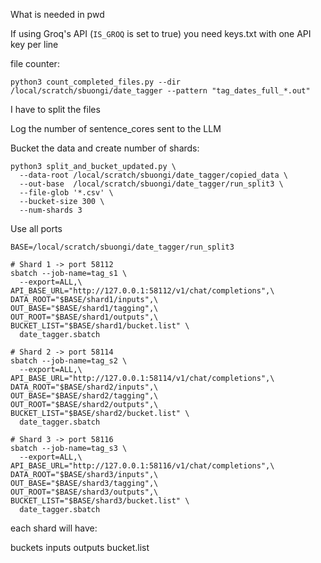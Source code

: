 What is needed in pwd

If using Groq's API (`IS_GROQ` is set to true) you need keys.txt with one API key per line



file counter: 

`python3 count_completed_files.py --dir /local/scratch/sbuongi/date_tagger --pattern "tag_dates_full_*.out"`




I have to split the files 

Log the number of sentence_cores sent to the LLM 




Bucket the data and create number of shards: 
```
python3 split_and_bucket_updated.py \
  --data-root /local/scratch/sbuongi/date_tagger/copied_data \
  --out-base  /local/scratch/sbuongi/date_tagger/run_split3 \
  --file-glob '*.csv' \
  --bucket-size 300 \
  --num-shards 3
```

Use all ports 

```
BASE=/local/scratch/sbuongi/date_tagger/run_split3

# Shard 1 -> port 58112
sbatch --job-name=tag_s1 \
  --export=ALL,\
API_BASE_URL="http://127.0.0.1:58112/v1/chat/completions",\
DATA_ROOT="$BASE/shard1/inputs",\
OUT_BASE="$BASE/shard1/tagging",\
OUT_ROOT="$BASE/shard1/outputs",\
BUCKET_LIST="$BASE/shard1/bucket.list" \
  date_tagger.sbatch

# Shard 2 -> port 58114
sbatch --job-name=tag_s2 \
  --export=ALL,\
API_BASE_URL="http://127.0.0.1:58114/v1/chat/completions",\
DATA_ROOT="$BASE/shard2/inputs",\
OUT_BASE="$BASE/shard2/tagging",\
OUT_ROOT="$BASE/shard2/outputs",\
BUCKET_LIST="$BASE/shard2/bucket.list" \
  date_tagger.sbatch

# Shard 3 -> port 58116
sbatch --job-name=tag_s3 \
  --export=ALL,\
API_BASE_URL="http://127.0.0.1:58116/v1/chat/completions",\
DATA_ROOT="$BASE/shard3/inputs",\
OUT_BASE="$BASE/shard3/tagging",\
OUT_ROOT="$BASE/shard3/outputs",\
BUCKET_LIST="$BASE/shard3/bucket.list" \
  date_tagger.sbatch
```

each shard will have: 

buckets
inputs
outputs 
bucket.list 
